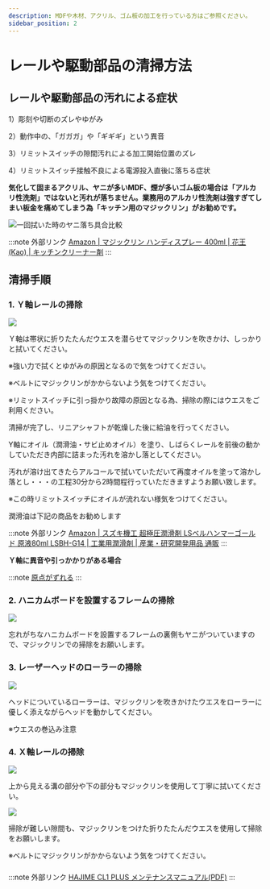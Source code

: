 ```yaml
---
description: MDFや木材、アクリル、ゴム板の加工を行っている方はご参照ください。
sidebar_position: 2
---
```


# レールや駆動部品の清掃方法

## **レールや駆動部品の汚れによる症状**

1）彫刻や切断のズレやゆがみ

2）動作中の、「ガガガ」や「ギギギ」という異音

3）リミットスイッチの隙間汚れによる加工開始位置のズレ

4）リミットスイッチ接触不良による電源投入直後に落ちる症状

**気化して固まるアクリル、ヤニが多いMDF、煙が多いゴム板の場合は「アルカリ性洗剤」ではないと汚れが落ちません。業務用のアルカリ性洗剤は強すぎてしまい板金を痛めてしまう為「キッチン用のマジックリン」がお勧めです。**

![一回拭いた時のヤニ落ち具合比較](/assets/IMG_08322.jpg)

:::note 外部リンク
[Amazon | マジックリン ハンディスプレー 400ml | 花王(Kao) | キッチンクリーナー剤](https://www.amazon.co.jp/%E3%83%9E%E3%82%B8%E3%83%83%E3%82%AF%E3%83%AA%E3%83%B3-%E3%83%8F%E3%83%B3%E3%83%87%E3%82%A3%E3%82%B9%E3%83%97%E3%83%AC%E3%83%BC-400ml/dp/B00YQT5LAK/ref=asc_df_B00YQT5LAK/?tag=jpgo-22&linkCode=df0&hvadid=218035196566&hvpos=1o1&hvnetw=g&hvrand=8000430151227652687&hvpone=&hvptwo=&hvqmt=&hvdev=c&hvdvcmdl=&hvlocint=&hvlocphy=1028851&hvtargid=pla-352397594147&psc=1&th=1&psc=1) 
:::

## 清掃手順

### **1. Ｙ軸レールの掃除**

![](/assets/IMG_08462.jpg)

Ｙ軸は帯状に折りたたんだウエスを潜らせてマジックリンを吹きかけ、しっかりと拭いてください。

※強い力で拭くとゆがみの原因となるので気をつけてください。　

※ベルトにマジックリンがかからないよう気をつけてください。

※リミットスイッチに引っ掛かり故障の原因となる為、掃除の際にはウエスをご利用ください。

清掃が完了し、リニアシャフトが乾燥した後に給油を行ってください。

Y軸にオイル（潤滑油・サビ止めオイル）を塗り、しばらくレールを前後の動かしていただき内部に詰まった汚れを溶かし落としてください。&#x20;

汚れが溶け出てきたらアルコールで拭いていただいて再度オイルを塗って溶かし落とし・・・の工程30分から2時間程行っていただきますようお願い致します。

※この時リミットスイッチにオイルが流れない様気をつけてください。&#x20;



潤滑油は下記の商品をお勧めします

:::note 外部リンク
[Amazon | スズキ機工 超極圧潤滑剤 LSベルハンマーゴールド 原液80ml LSBH-G14 | 工業用潤滑剤 | 産業・研究開発用品 通販](https://www.amazon.co.jp/dp/B079FM13BP/?coliid=I1AD0JOYUOH8CL&colid=2P27YP4M43BSD&psc=0&ref_=lv_ov_lig_dp_it) 
:::

**Ｙ軸に異音や引っかかりがある場合**

:::note
[原点がずれる](/docs/process/notoraburu/gazureteshimau)
:::

### **2. ハニカムボードを設置するフレームの掃除**

![](/assets/IMG_08492.jpg)

忘れがちなハニカムボードを設置するフレームの裏側もヤニがついていますので、マジックリンでの掃除をお願いします。

### 3. レーザーヘッドのローラーの掃除

![](/assets/IMG_08682.jpg)

ヘッドについているローラーは、マジックリンを吹きかけたウエスをローラーに優しく添えながらヘッドを動かしてください。

※ウエスの巻込み注意

### 4. Ｘ軸レールの掃除

![](/assets/IMG_08592.jpg)

上から見える溝の部分や下の部分もマジックリンを使用して丁寧に拭いてください。

![](/assets/IMG_08672.jpg)

掃除が難しい隙間も、マジックリンをつけた折りたたんだウエスを使用して掃除をお願いします。

※ベルトにマジックリンがかからないよう気をつけてください。

###



:::note 外部リンク
[HAJIME CL1 PLUS メンテナンスマニュアル(PDF)](https://www.oh-laser.com/files/plus_maintenance.pdf) 
:::



